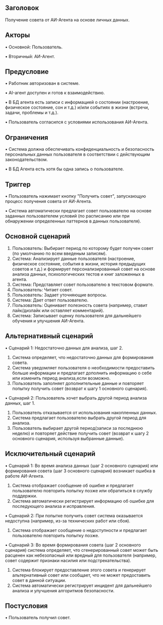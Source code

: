 ## Заголовок
Получение совета от АИ-Агента на основе личных данных.

## Акторы
•  Основной: Пользователь.

•  Вторичный: АИ-Агент.

## Предусловие
•  Работник авторизован в системе.

•  AI-агент доступен и готов к взаимодействию.

•  В БД агента есть записи с информацией о состоянии (настроение, физическое состояние, сон и т.д.) и/или событиях в жизни (встречи, задачи, проблемы и т.д.).

•  Пользователь согласился с условиями использования АИ-Агента.

## Ограничения
•  Система должна обеспечивать конфиденциальность и безопасность персональных данных пользователя в соответствии с действующим законодательством.

•  В БД Агента есть хотя бы одна запись о пользователе.

## Триггер
•  Пользователь нажимает кнопку "Получить совет", запускающую процесс получения совета от АИ-Агента.

•  Система автоматически предлагает совет пользователю на основе заданных пользователем условий (по расписанию или при обнаружении определенных паттернов в данных пользователя).

## Основной сценарий
1. Пользователь: Выбирает период по которому будет получен совет (по умолчанию по всем введеным записям).
2. Система: Анализирует данные пользователя (настроение, физическое состояние, события в жизни, история предыдущих советов и т.д.) и  формирует персонализированный совет на основе анализа данных, психологических тестов и книг заложенных в агента.
3. Система: Представляет совет пользователю в текстовом формате.
4. Пользователь: Читает совет.
5. Пользователь: Задает уточняющие вопросы.
6. Система: Дает ответ пользователю.
7. Пользователь: Оценивает полезность совета (например, ставит лайк/дизлайк или оставляет комментарий).
8. Система: Записывает оценку пользователя для дальнейшего обучения и улучшения АИ-Агента.

## Альтернативный сценарий
•  Сценарий 1: Недостаточно данных для анализа, шаг 2.
  1. Система определяет, что недостаточно данных для формирования совета.
  2. Система уведомляет пользователя о необходимости предоставить больше информации и предлагает дополнить информацию о себе или изменить период анализа,если возможно.
  3. Пользователь заполняет дополнительные данные и повторяет попытку получить совет (возврат к шагу 1 основного сценария).

•  Сценарий 2: Пользователь хочет выбрать другой период анализа данных, шаг 1.
  1. Пользователь отказывается от использования накопленных данных.
  2. Система предлагает пользователю выбрать другой период для анализа.
  3. Пользователь выбирает другой период(записи за последнюю неделю) и повторяет действие получить совет (возврат к шагу 2 основного сценария, используя выбранные данные).

## Исключительный сценарий
•  Сценарий 1: Во время анализа данных (шаг 2 основного сценария) или формирования совета (шаг 3 основного сценария) возникает ошибка в работе АИ-Агента.
  1. Система отображает сообщение об ошибке и предлагает пользователю повторить попытку позже или обратиться в службу поддержки.
  2. Система автоматически регистрирует информацию об ошибке для последующего анализа и исправления.

•  Сценарий 2: При попытке получить совет система оказывается недоступна (например, из-за технических работ или сбоя).
  1. Система отображает сообщение о недоступности и предлагает пользователю повторить попытку позже.

•  Сценарий 3: Во время формирования совета (шаг 2 основного сценария) система определяет, что сгенерированный совет может быть расценен как небезопасный или вредный для пользователя (например, совет содержит признаки насилия или подстрекательства).
  1. Система блокирует предоставление этого совета и генерирует альтернативный совет или сообщает, что не может предоставить совет в данной ситуации.
  2.  Система автоматически регистрирует инцидент для дальнейшего анализа и улучшения алгоритмов безопасности.

## Постусловия
•  Пользователь получил совет.
